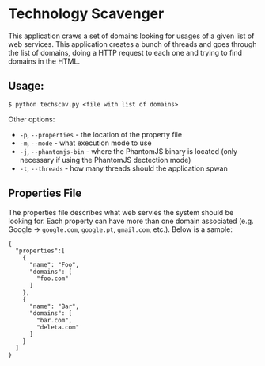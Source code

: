 # Technology Scavenger
This application craws a set of domains looking for usages of a given list of web services. This application creates a bunch of threads and goes through the list of domains, doing a HTTP request to each one and trying to find domains in the HTML.

## Usage:
`
$ python techscav.py <file with list of domains>
`

Other options:

* ``-p``, ``--properties`` - the location of the property file
* ``-m``, ``--mode`` - what execution mode to use
* ``-j``, ``--phantomjs-bin`` - where the PhantomJS binary is located (only necessary if using the PhantomJS dectection mode)
* ``-t``, ``--threads`` - how many threads should the application spwan

## Properties File
The properties file describes what web servies the system should be looking for. Each property can have more than one domain associated (e.g. Google → ``google.com``, ``google.pt``, ``gmail.com``, etc.). Below is a sample:

```
{
  "properties":[
    {
      "name": "Foo",
      "domains": [
        "foo.com"
      ]
    },
    {
      "name": "Bar",
      "domains": [
        "bar.com",
        "deleta.com"
      ]
    }
  ]
}
```


